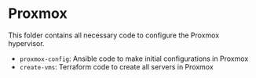 # Proxmox

This folder contains all necessary code to configure the Proxmox hypervisor.

- `proxmox-config`: Ansible code to make initial configurations in Proxmox
- `create-vms`: Terraform code to create all servers in Proxmox